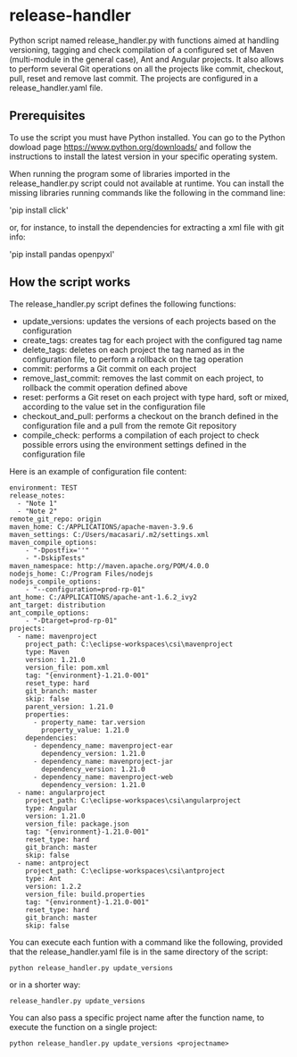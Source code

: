 # release-handler

Python script named release_handler.py with functions aimed at handling versioning, tagging and check compilation of a configured set of Maven (multi-module in the general case), Ant and Angular projects. It also allows to perform several Git operations on all the projects like commit, checkout, pull, reset and remove last commit. The projects are configured in a release_handler.yaml file.

## Prerequisites

To use the script you must have Python installed. You can go to the Python dowload page https://www.python.org/downloads/ and follow the instructions 
to install the latest version in your specific operating system.

When running the program some of libraries imported in the release_handler.py script could not available at runtime. You can install the missing libraries running commands like the following
in the command line:

'pip install click'

 or, for instance, to install the dependencies for extracting a xml file with git info:

 'pip install pandas openpyxl'


## How the script works

The release_handler.py script defines the following functions:

- update_versions: updates the versions of each projects based on the configuration
- create_tags: creates tag for each project with the configured tag name
- delete_tags: deletes on each project the tag named as in the configuration file, to perform a rollback on the tag operation
- commit: performs a Git commit on each project
- remove_last_commit: removes the last commit on each project, to rollback the commit operation defined above
- reset: performs a Git reset on each project with type hard, soft or mixed, according to the value set in the configuration file
- checkout_and_pull: performs a checkout on the branch defined in the configuration file and a pull from the remote Git repository
- compile_check: performs a compilation of each project to check possible errors using the environment settings defined in the configuration file

Here is an example of configuration file content:

```
environment: TEST
release_notes:
  - "Note 1"
  - "Note 2"
remote_git_repo: origin
maven_home: C:/APPLICATIONS/apache-maven-3.9.6
maven_settings: C:/Users/macasari/.m2/settings.xml
maven_compile_options:
    - "-Dpostfix=''"
    - "-DskipTests"  
maven_namespace: http://maven.apache.org/POM/4.0.0
nodejs_home: C:/Program Files/nodejs
nodejs_compile_options:
    - "--configuration=prod-rp-01" 
ant_home: C:/APPLICATIONS/apache-ant-1.6.2_ivy2
ant_target: distribution 
ant_compile_options:
    - "-Dtarget=prod-rp-01" 
projects:
  - name: mavenproject
    project_path: C:\eclipse-workspaces\csi\mavenproject
    type: Maven
    version: 1.21.0
    version_file: pom.xml
    tag: "{environment}-1.21.0-001"
    reset_type: hard
    git_branch: master
    skip: false
    parent_version: 1.21.0
    properties:
      - property_name: tar.version
        property_value: 1.21.0
    dependencies:
      - dependency_name: mavenproject-ear
        dependency_version: 1.21.0
      - dependency_name: mavenproject-jar
        dependency_version: 1.21.0
      - dependency_name: mavenproject-web
        dependency_version: 1.21.0      
  - name: angularproject
    project_path: C:\eclipse-workspaces\csi\angularproject
    type: Angular
    version: 1.21.0
    version_file: package.json
    tag: "{environment}-1.21.0-001"
    reset_type: hard
    git_branch: master
    skip: false
  - name: antproject
    project_path: C:\eclipse-workspaces\csi\antproject
    type: Ant
    version: 1.2.2
    version_file: build.properties
    tag: "{environment}-1.21.0-001"
    reset_type: hard
    git_branch: master
    skip: false
```

You can execute each funtion with a command like the following, provided that the release_handler.yaml file is in the same directory of the script:

`python release_handler.py update_versions`

or in a shorter way:

`release_handler.py update_versions`

You can also pass a specific project name after the function name, to execute the function on a single project:

`python release_handler.py update_versions <projectname>`




